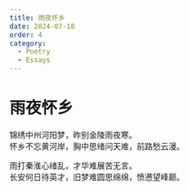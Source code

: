 ```yaml
---
title: 雨夜怀乡
date: 2024-07-18
order: 4
category: 
  - Poetry
  - Essays
---
```


# 雨夜怀乡

锦绣中州河阳梦，昨别金陵雨夜寒。  
怀乡不忘黄河岸，胸中思绪问天难，前路愁云漫。

雨打秦淮心绪乱，才华难展苦无言。  
长安何日待英才，旧梦难圆思绵绵，愤懑望峰巅。
